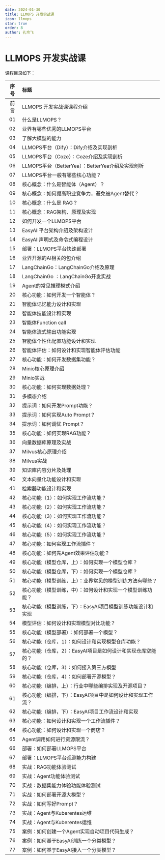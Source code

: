 ```yaml
---
date: 2024-01-30
title: LLMOPS 开发实战课
icon: llmops
star: true
order: 8
author: 孔令飞
---
```


# LLMOPS 开发实战课

课程目录如下：

|序号|标题|
|:----:|:----|
|前言|LLMOPS 开发实战课课程介绍|
|01|什么是LLMOPS？|
|02|业界有哪些优秀的LLMOPS平台|
|03|了解大模型的能力|
|04|LLMOPS平台（Dify）：Dify介绍及实现剖析|
|05|LLMOPS平台（Coze）：Coze介绍及实现剖析|
|06|LLMOPS平台（BetterYea）：BetterYea介绍及实现剖析|
|07|LLMOPS平台一般有哪些核心功能？|
|08|核心概念：什么是智能体（Agent）？|
|09|核心概念：如何提高职业竞争力，避免被Agent替代？|
|10|核心概念：什么是 RAG？|
|11|核心概念：RAG架构、原理及实现|
|12|如何开发一个LLMOPS平台|
|13|EasyAI 平台架构介绍及架构设计|
|14|EasyAI 声明式及命令式编程设计|
|15|部署：LLMOPS平台快速部署|
|16|业界开源的AI相关的包介绍|
|17|LangChainGo：LangChainGo介绍及原理|
|18|LangChainGo ：LangChainGo开发实战|
|19|Agent的常见推理模式介绍|
|20|核心功能：如何开发一个智能体？|
|21|智能体记忆能力设计和实现|
|22|智能体技能设计和实现|
|23|智能体Function call|
|24|智能体流式输出功能实现|
|25|智能体个性化配置功能设计和实现|
|26|智能体评估：如何设计和实现智能体评估功能|
|27|核心功能：如何开发数据集功能？|
|28|Minio核心原理介绍|
|29|Minio实战|
|30|核心功能：如何实现数据处理？|
|31|多模态介绍|
|32|提示词：如何开发Prompt功能？|
|33|提示词：如何实现Auto Prompt？|
|34|提示词：如何调优 Prompt？|
|35|核心功能：如何实现RAG功能？|
|36|向量数据库原理及实战|
|37|Milvus核心原理介绍|
|38|Milvus实战|
|39|知识库内容分片及处理|
|40|文本向量化功能设计和实现|
|41|检索器功能设计和实现|
|42|核心功能（1）：如何实现工作流功能？|
|43|核心功能（2）：如何实现工作流功能？|
|44|核心功能（3）：如何实现工作流功能？|
|45|核心功能（4）：如何实现工作流功能？|
|46|核心功能（5）：如何实现工作流功能？|
|47|核心功能：如何实现工作流插件？|
|48|核心功能：如何先Agent效果评估功能？|
|49|核心功能（模型仓库，上）：如何实现一个模型仓库？|
|50|核心功能（模型仓库，下）：如何实现一个模型仓库？|
|51|核心功能（模型训练，上）：业界常见的模型训练方法有哪些？|
|52|核心功能（模型训练，中）：如何设计和实现一个模型训练功能？|
|53|核心功能（模型训练，下）：EasyAI项目模型训练功能设计和实现|
|54|模型评估：如何设计和实现模型对比功能？|
|55|核心功能（模型部署）：如何部署一个模型？|
|56|核心功能（仓库，1）：如何设计和实现模型仓库功能？|
|57|核心功能（仓库，2）：EasyAI项目是如何设计和实现仓库空能的？|
|58|核心功能（仓库，3）：如何接入第三方模型|
|59|核心功能（仓库，4）：如何部署开源模型？|
|60|核心功能（编排，上）：行业中哪些编排实现及开源项目？|
|61|核心功能（编排，下）：EasyAI项目中是如何设计和实现工作流？|
|62|核心功能（编排，下）：EasyAI项目工作流设计和实现|
|63|核心功能：如何设计和实现一个工作流插件？|
|64|核心功能：如何设计和实现一个商店？|
|65|Agent调用如何进行资源限流？|
|66|部署：如何部署LLMOPS平台|
|67|部署：LLMOPS平台观测能力构建|
|68|实战：RAG功能体验测试|
|69|实战：Agent功能体验测试|
|70|实战：数据集能力体验功能体验测试|
|71|实战：如何部署开源大模型？|
|72|实战：如何写好Prompt？|
|73|实战：Agent与Kuberentes运维|
|74|实战：Agent与Kuberentes运维|
|75|案例：如何创建一个Agent实现自动项目代码生成？|
|76|案例：如何基于EasyAI训练一个分类模型？|
|77|案例：如何基于EasyAI接入一个分类模型？|
